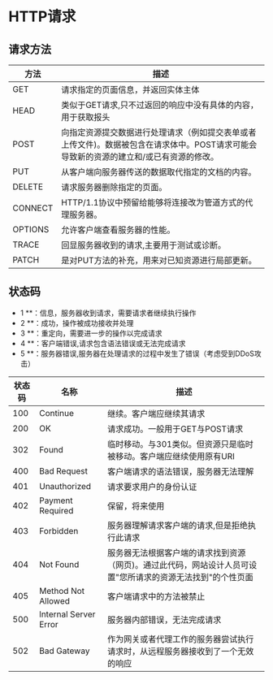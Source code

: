 # HTTP请求

## 请求方法

| 方法      | 描述                                                                     |
| ------- | ---------------------------------------------------------------------- |
| GET     | 请求指定的页面信息，并返回实体主体                                                      |
| HEAD    | 类似于GET请求,只不过返回的响应中没有具体的内容，用于获取报头                                       |
| POST    | 向指定资源提交数据进行处理请求（例如提交表单或者上传文件)。数据被包含在请求体中。POST请求可能会导致新的资源的建立和/或已有资源的修改。 |
| PUT     | 从客户端向服务器传送的数据取代指定的文档的内容。                                               |
| DELETE  | 请求服务器删除指定的页面。                                                          |
| CONNECT | HTTP/1.1协议中预留给能够将连接改为管道方式的代理服务器。                                       |
| OPTIONS | 允许客户端查看服务器的性能。                                                         |
| TRACE   | 回显服务器收到的请求,主要用于测试或诊断。                                                  |
| PATCH   | 是对PUT方法的补充，用来对已知资源进行局部更新。                                              |

## 状态码

-   1 \*\*：信息，服务器收到请求，需要请求者继续执行操作
-   2 \*\*：成功，操作被成功接收并处理
-   3 \*\*：重定向，需要进一步的操作以完成请求
-   4 \*\*：客户端错误,请求包含语法错误或无法完成请求
-   5 \*\*：服务器错误,服务器在处理请求的过程中发生了错误（考虑受到DDoS攻击）

| 状态码 | 名称                    | 描述                                                      |
| --- | --------------------- | ------------------------------------------------------- |
| 100 | Continue              | 继续。客户端应继续其请求                                            |
| 200 | OK                    | 请求成功。一般用于GET与POST请求                                     |
| 302 | Found                 | 临时移动。与301类似。但资源只是临时被移动。客户端应继续使用原有URI                    |
| 400 | Bad Request           | 客户端请求的语法错误，服务器无法理解                                      |
| 401 | Unauthorized          | 请求要求用户的身份认证                                             |
| 402 | Payment Required      | 保留，将来使用                                                 |
| 403 | Forbidden             | 服务器理解请求客户端的请求,但是拒绝执行此请求                                 |
| 404 | Not Found             | 服务器无法根据客户端的请求找到资源（网页)。通过此代码，网站设计人员可设置"您所请求的资源无法找到"的个性页面 |
| 405 | Method Not Allowed    | 客户端请求中的方法被禁止                                            |
| 500 | lnternal Server Error | 服务器内部错误，无法完成请求                                          |
| 502 | Bad Gateway           | 作为网关或者代理工作的服务器尝试执行请求时，从远程服务器接收到了一个无效的响应                 |

